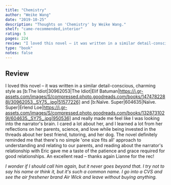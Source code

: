 ```yaml
---
title: "Chemistry"
author: "Weike Wang"
date: "2019-10-25"
description: "Thoughts on 'Chemistry' by Weike Wang."
shelf: "came-recommended,interior"
rating: 5
pages: 224
review: "I loved this novel – it was written in a similar detail-conscious, charming style as <i>The Idiot</i> and <i>Naïve. Super</i> and really made me feel like I was looking into the narrator's brain. I cared a lot about her, and I learned a lot from her reflections on her parents, science, and love while being invested in the threads about her best friend, tutoring, and her dog. The novel definitely reminded me that there's no simple 'one size fits all' approach to understanding and relating to our parents, and reading about the narrator's relationship with Eric gave me a taste of the patience and grace required for good relationships. An excellent read – thanks again Lianne for the rec!<br/><br/><i>I wonder if I should call him again, but it never goes beyond that. I try not to say his name or think it, but it's such a common name. I go into a CVS and see the air freshener brand Air Wick and leave without buying anything.</i>"
type: "book"
notes: false
---
```


## Review

I loved this novel – it was written in a similar detail-conscious, charming style as [b:The Idiot|30962053|The Idiot|Elif Batuman|https://i.gr-assets.com/images/S/compressed.photo.goodreads.com/books/1474782288l/30962053._SY75_.jpg|51577226] and [b:Naïve. Super|604635|Naïve. Super|Erlend Loe|https://i.gr-assets.com/images/S/compressed.photo.goodreads.com/books/1328731029l/604635._SY75_.jpg|950536] and really made me feel like I was looking into the narrator's brain. I cared a lot about her, and I learned a lot from her reflections on her parents, science, and love while being invested in the threads about her best friend, tutoring, and her dog. The novel definitely reminded me that there's no simple 'one size fits all' approach to understanding and relating to our parents, and reading about the narrator's relationship with Eric gave me a taste of the patience and grace required for good relationships. An excellent read – thanks again Lianne for the rec!

_I wonder if I should call him again, but it never goes beyond that. I try not to say his name or think it, but it's such a common name. I go into a CVS and see the air freshener brand Air Wick and leave without buying anything._
